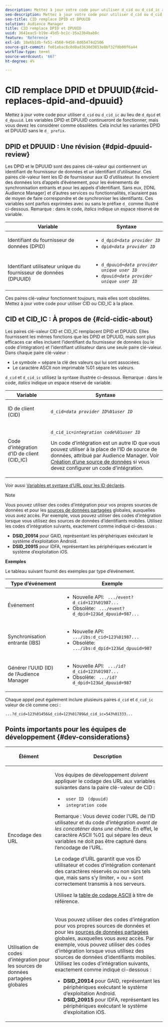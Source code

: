 ```yaml
---
description: Mettez à jour votre code pour utiliser d_cid ou d_cid_ic au lieu de d_dpid et d_dpuuid. Les variables DPID et DPUUID continueront de fonctionner, mais vous devez les considérer comme obsolètes. Cela inclut les variantes DPID et DPUUID sans le préfixe d_ .
seo-description: Mettez à jour votre code pour utiliser d_cid ou d_cid_ic au lieu de d_dpid et d_dpuuid. Les variables DPID et DPUUID continueront de fonctionner, mais vous devez les considérer comme obsolètes. Cela inclut les variantes DPID et DPUUID sans le préfixe d_ .
seo-title: CID remplace DPID et DPUUID
solution: Audience Manager
title: CID remplace DPID et DPUUID
uuid: 3641eac5-b19e-45d5-bc1c-35a23b4bab8c
feature: 'Référence '
exl-id: 18e6b1db-fe51-4560-9458-8d65474d2506
source-git-commit: fe01ebac8c0d0ad3630d3853e0bf32f0b00f6a44
workflow-type: tm+mt
source-wordcount: '667'
ht-degree: 4%

---
```


# CID remplace DPID et DPUUID{#cid-replaces-dpid-and-dpuuid}

Mettez à jour votre code pour utiliser `d_cid` ou `d_cid_ic` au lieu de `d_dpid` et `d_dpuuid`. Les variables DPID et DPUUID continueront de fonctionner, mais vous devez les considérer comme obsolètes. Cela inclut les variantes DPID et DPUUID sans le `d_ prefix`.

## DPID et DPUUID : Une révision {#dpid-dpuuid-review}

Les DPID et le DPUUID sont des paires clé-valeur qui contiennent un identifiant de fournisseur de données et un identifiant d’utilisateur. Ces paires clé-valeur lient les ID de fournisseur aux ID d’utilisateur. Ils envoient des données lors d’appels d’événement, pour les événements de synchronisation entrants et pour les appels d’identifiant. Sans eux, [!DNL Audience Manager] et d’autres services ou fonctionnalités, n’auraient pas de moyen de faire correspondre et de synchroniser les identifiants. Ces variables sont parfois exprimées avec ou sans le préfixe `d_` comme illustré ci-dessous. Remarque : dans le code, *italics* indique un espace réservé de variable.

<table id="table_932B4416AE1E44E4A1E98D779D3B1ED5"> 
 <thead> 
  <tr> 
   <th colname="col1" class="entry"> Variable </th> 
   <th colname="col2" class="entry"> Syntaxe </th> 
  </tr> 
 </thead>
 <tbody> 
  <tr> 
   <td colname="col1"> <p>Identifiant du fournisseur de données (DPID) </p> </td> 
   <td colname="col2"> 
    <ul id="ul_0567D39DCE784C20A81EC0845C7B1C6B"> 
     <li id="li_DDD8C18266314987A7C802918F4892A8"> <code>d_dpid=<i>data provider ID</i></code> </li> 
     <li id="li_80185558932E416698ABD71158303EA8"> <code>dpid=<i>data provider ID</i></code> </li> 
    </ul> </td> 
  </tr> 
  <tr> 
   <td colname="col1"> <p>Identifiant utilisateur unique du fournisseur de données (DPUUID) </p> </td> 
   <td colname="col2"> 
    <ul id="ul_EA7F769523B142CE8FF5886E5CDFF2D9"> 
     <li id="li_C984E2FF0A83495880BB87C610FA3F79"> <code>d_dpuuid=<i>data provider unique user ID</i></code> </li> 
     <li id="li_DCFFAC995DCC49F489ACEFD97A06F877"> <code>dpuuid=<i>data provider unique user ID</i></code> </li> 
    </ul> </td> 
  </tr> 
 </tbody> 
</table>

Ces paires clé-valeur fonctionnent toujours, mais elles sont obsolètes. Mettez à jour votre code pour utiliser CID ou CID_IC à la place.

## CID et CID_IC : À propos de {#cid-cidic-about}

Les paires clé-valeur CID et CID_IC remplacent DPID et DPUUID. Elles fournissent les mêmes fonctions que les DPID et DPUUID, mais sont plus efficaces car elles incluent l’identifiant du fournisseur de données (ou le code d’intégration) et l’identifiant utilisateur dans une seule paire clé-valeur. Dans chaque paire clé-valeur :

* Le symbole = sépare la clé des valeurs qui lui sont associées.
* Le caractère ASCII non imprimable %01 sépare les valeurs.

`d_cid` et  `d_cid_ic` utilisez la syntaxe illustrée ci-dessous. Remarque : dans le code, *italics* indique un espace réservé de variable.

<table id="table_0C8A4F8FDBC84416B4EB476F67BCFA8E"> 
 <thead> 
  <tr> 
   <th colname="col1" class="entry"> Variable </th> 
   <th colname="col2" class="entry"> Syntaxe </th> 
  </tr> 
 </thead>
 <tbody> 
  <tr> 
   <td colname="col1"> <p>ID de client (CID) </p> </td> 
   <td colname="col2"> <p> <code>d_cid=<i>data provider ID</i>%01<i>user ID</i></code> </p> </td> 
  </tr> 
  <tr> 
   <td colname="col1"> <p>Code d’intégration d’ID de client (CID_IC) </p> </td> 
   <td colname="col2"> <p> <code>d_cid_ic=<i>integration code</i>%01<i>user ID</i></code> </p> <p> Un <span class="term"> code d’intégration</span> est un autre ID que vous pouvez utiliser à la place de l’ID de source de données, attribué par <span class="keyword"> Audience Manager</span>. Voir <a href="../features/manage-datasources.md#create-data-source"> Création d’une source de données</a> si vous devez configurer un code d’intégration. </p> </td> 
  </tr> 
 </tbody> 
</table>

Voir aussi [Variables et syntaxe d’URL pour les ID déclarés](../features/declared-ids.md#variables-and-syntax).

>[!NOTE]
>
>Vous pouvez utiliser des codes d’intégration pour vos propres sources de données et pour les [sources de données partagées](../features/datasources-list-and-settings.md#settings-menu-options) globales, auxquelles vous avez accès. Par exemple, vous pouvez utiliser des codes d’intégration lorsque vous utilisez des sources de données d’identifiants mobiles. Utilisez les codes d’intégration suivants, exactement comme indiqué ci-dessous :

* **DSID_20914**  pour GAID, représentant les périphériques exécutant le système d’exploitation Android.
* **DSID_20915**  pour IDFA, représentant les périphériques exécutant le système d’exploitation iOS.

**Exemples**

Le tableau suivant fournit des exemples par type d’événement.

<table id="table_097A58CCD6E64C4DB0652271A4F31AE8"> 
 <thead> 
  <tr> 
   <th colname="col1" class="entry"> Type d’événement </th> 
   <th colname="col2" class="entry"> Exemple </th> 
  </tr>
 </thead>
 <tbody> 
  <tr> 
   <td colname="col1"> <p>Événement </p> </td> 
   <td colname="col2"> 
    <ul id="ul_6EAB4188C6954512A28D1A8328794BCB"> 
     <li id="li_344AAEF1622343489E2AD6E2929CEA98">Nouvelle API: <code> .../event?d_cid=123%01987...</code> </li> 
     <li id="li_B673C1BA5AD24C46AB8F8232EF89CE89">Obsolète: <code> .../event?d_dpid=123&amp;d_dpuuid=987...</code> </li> 
    </ul> </td> 
  </tr> 
  <tr> 
   <td colname="col1"> <p>Synchronisation entrante (IBS) </p> </td> 
   <td colname="col2"> 
    <ul id="ul_78270745CBC2469B8CA9EDB7032B8F92"> 
     <li id="li_8C4620A04504442185F013F74E6B0647">Nouvelle API: <code> .../ibs:d_cid=123%01987...</code> </li> 
     <li id="li_2A8F761C76334C1BB097CF1A9D7E8429">Obsolète: <code> .../ibs:d_dpid=123&amp;d_dpuuid=987</code> </li> 
    </ul> </td> 
  </tr> 
  <tr> 
   <td colname="col1"> <p>Générer l’UUID (ID) de l’Audience Manager </p> </td> 
   <td colname="col2"> 
    <ul id="ul_EAA764DCFF7244F69ABF67ACEE13E579"> 
     <li id="li_18467A531FAF454A881CBD157BBFD6D2">Nouvelle API: <code> .../id?d_cid=123%01987...</code> </li> 
     <li id="li_433C33F7BC284362AC7CC3C9DC0BF471">Obsolète: <code> .../id?d_dpid=123&amp;d_dpuuid=987</code> </li> 
    </ul> </td> 
  </tr> 
 </tbody> 
</table>

Chaque appel peut également inclure plusieurs paires `d_cid` et `d_cid_ic` valeur de clé comme ceci :

```
...?d_cid=123%01456&d_cid=123%01789&d_cid_ic=543%01333...
```

## Points importants pour les équipes de développement {#dev-considerations}

<table id="table_5DD068FAE68A42CDB49B6C064706802A"> 
 <thead> 
  <tr> 
   <th colname="col1" class="entry"> <p>Élément </p> </th> 
   <th colname="col2" class="entry"> <p>Description </p> </th> 
  </tr>
 </thead>
 <tbody> 
  <tr> 
   <td colname="col1"> <p>Encodage des URL </p> </td> 
   <td colname="col2"> <p>Vos équipes de développement <i>doivent</i> appliquer le codage des URL aux variables suivantes dans la paire clé-valeur de CID : </p> <p> 
     <ul id="ul_66DCB63C60914057B2BE21F49D9A36CA"> 
      <li id="li_6D82B4DB40BB4BB0B8FAF5841577FAAC"><code> user ID</code> <code> (dpuuid)</code> </li> 
      <li id="li_D2F94B07B0D84B09A5CDFA48518DDD62"><code> integration code</code> </li> 
     </ul> </p> <p> <p>Remarque : Vous devez coder l’URL de l’ID utilisateur et du code d’intégration <i>avant de les concaténer dans une chaîne. </i> En effet, le caractère ASCII %01 qui sépare les deux variables ne doit pas être capturé dans l’encodage de l’URL. </p> </p> <p>Le codage d’URL garantit que vos ID utilisateur et codes d’intégration contenant des caractères réservés ou non sûrs tels que, mais sans s’y limiter, + ou = sont correctement transmis à nos serveurs. </p> <p>Utilisez la <a href="https://www.w3schools.com/tags/ref_urlencode.asp" format="https" scope="external"> table de codage ASCII</a> à titre de référence. </p> </td> 
  </tr> 
  <tr> 
   <td colname="col1"> <p>Utilisation de codes d’intégration pour les sources de données partagées globales </p> </td> 
   <td colname="col2"> <p>Vous pouvez utiliser des codes d’intégration pour vos propres sources de données et pour les <a href="../features/datasources-list-and-settings.md#settings-menu-options"> sources de données partagées</a> globales, auxquelles vous avez accès. Par exemple, vous pouvez utiliser des codes d’intégration lorsque vous utilisez des sources de données d’identifiants mobiles. Utilisez les codes d’intégration suivants, exactement comme indiqué ci-dessous : </p> <p> 
     <ul id="ul_B306EE96A3BD4CE982E113D5E23826CF"> 
      <li id="li_3340C7AFA9AB4105A2CCF3E476EC7552"> <b>DSID_20914</b>  pour GAID, représentant les périphériques exécutant le système d’exploitation Android. </li> 
      <li id="li_779D9F08021043FCB233A0ABF5160C76"> <b>DSID_20915</b>  pour IDFA, représentant les périphériques exécutant le système d’exploitation iOS. </li> 
     </ul> </p> </td> 
  </tr> 
 </tbody> 
</table>
